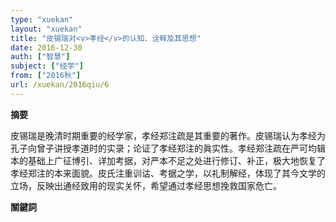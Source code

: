 ```yaml
---
type: "xuekan"
layout: "xuekan"
title: "皮锡瑞对<v>孝经</v>的认知、诠释及其思想"
date: 2016-12-30
auth: ["智慧"]
subject: ["经学"]
from: ["2016秋"]
url: /xuekan/2016qiu/6
---
```


**摘要**

皮锡瑞是晚清时期重要的经学家，<v>孝经郑注疏</v>是其重要的著作。皮锡瑞认为<v>孝经</v>为孔子向曾子讲授孝道时的实录；论证了<v>孝经</v>郑注的眞实性。<v>孝经郑注疏</v>在严可均辑本的基础上广征博引、详加考据，对严本不足之处进行修订、补正，极大地恢复了<v>孝经</v>郑注的本来面貌。皮氏注重训诂、考据之学，以礼制解经，体现了其今文学的立场，反映出通经致用的现实关怀，希望通过<v>孝经</v>思想挽救国家危亡。

**關鍵詞**

